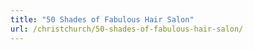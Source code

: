 ```yaml
---
title: "50 Shades of Fabulous Hair Salon"
url: /christchurch/50-shades-of-fabulous-hair-salon/
---
```

